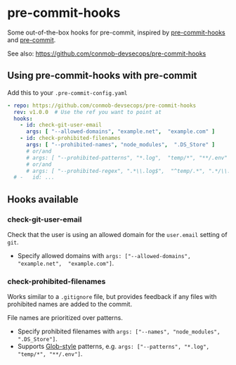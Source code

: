 # pre-commit-hooks

Some out-of-the-box hooks for pre-commit, inspired by [pre-commit-hooks](https://github.com/pre-commit/pre-commit) and
[pre-commit](https://pre-commit.com/).

See also: https://github.com/conmob-devsecops/pre-commit-hooks

## Using pre-commit-hooks with pre-commit

Add this to your `.pre-commit-config.yaml`

```yaml
- repo: https://github.com/conmob-devsecops/pre-commit-hooks
  rev: v1.0.0  # Use the ref you want to point at
  hooks:
    - id: check-git-user-email
      args: [ "--allowed-domains", "example.net",  "example.com" ]
    - id: check-prohibited-filenames
      args: [ "--prohibited-names", "node_modules",  ".DS_Store" ]
      # or/and
      # args: [ "--prohibited-patterns", "*.log",  "temp/*", "**/.env" ]
      # or/and
      # args: [ "--prohibited-regex", ".*\\.log$",  "^temp/.*", ".*/\\.env$" ]
  # -   id: ...
```

## Hooks available

### check-git-user-email

Check that the user is using an allowed domain for the `user.email` setting of `git`.

- Specify allowed domains with `args: ["--allowed-domains", "example.net",  "example.com"]`.

### check-prohibited-filenames

Works similar to a `.gitignore` file, but provides feedback if any files with prohibited names are
added to the commit.

File names are prioritized over patterns.

- Specify prohibited filenames with `args: ["--names", "node_modules",  ".DS_Store"]`.
- Supports [Glob-style](https://docs.python.org/3/library/glob.html) patterns, e.g.
  `args: ["--patterns", "*.log",  "temp/*", "**/.env"]`.
